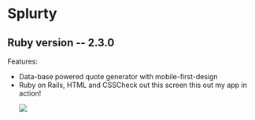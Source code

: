 <h1>Splurty</h1>
<h2>Ruby version -- 2.3.0</h2>

Features:
<ul>
  <li> Data-base powered quote generator with mobile-first-design</li>

   <li> Ruby on Rails, HTML and CSS</li?

</ul

Check out this screen this out my app in action!

![](/blob/master/app/assets/images/splurtyss.png)
